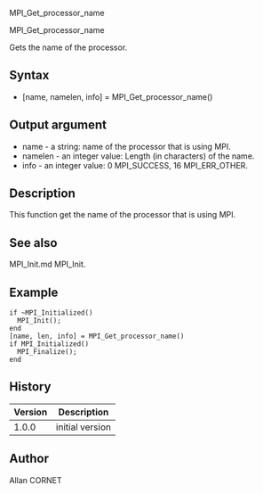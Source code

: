 



MPI_Get_processor_name


MPI_Get_processor_name

Gets the name of the processor.

## Syntax

- [name, namelen, info] = MPI_Get_processor_name()

## Output argument

 - name - a string: name of the processor that is using MPI.
 - namelen - an integer value: Length (in characters) of the name.
 - info - an integer value: 0 MPI_SUCCESS, 16 MPI_ERR_OTHER.

## Description


  <p>This function get the name of the processor that is using MPI.</p>


## See also

MPI_Init.md MPI_Init.
## Example

```Nelson
if ~MPI_Initialized()
  MPI_Init();
end
[name, len, info] = MPI_Get_processor_name()
if MPI_Initialized()
  MPI_Finalize();
end
```

## History

|Version|Description|
|------|------|
|1.0.0|initial version|


## Author

Allan CORNET



